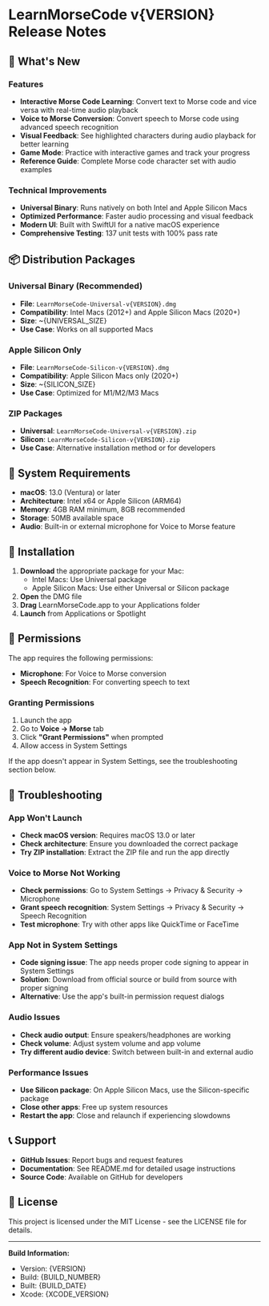 # LearnMorseCode v{VERSION} Release Notes

## 🎉 What's New

### Features
- **Interactive Morse Code Learning**: Convert text to Morse code and vice versa with real-time audio playback
- **Voice to Morse Conversion**: Convert speech to Morse code using advanced speech recognition
- **Visual Feedback**: See highlighted characters during audio playback for better learning
- **Game Mode**: Practice with interactive games and track your progress
- **Reference Guide**: Complete Morse code character set with audio examples

### Technical Improvements
- **Universal Binary**: Runs natively on both Intel and Apple Silicon Macs
- **Optimized Performance**: Faster audio processing and visual feedback
- **Modern UI**: Built with SwiftUI for a native macOS experience
- **Comprehensive Testing**: 137 unit tests with 100% pass rate

## 📦 Distribution Packages

### Universal Binary (Recommended)
- **File**: `LearnMorseCode-Universal-v{VERSION}.dmg`
- **Compatibility**: Intel Macs (2012+) and Apple Silicon Macs (2020+)
- **Size**: ~{UNIVERSAL_SIZE}
- **Use Case**: Works on all supported Macs

### Apple Silicon Only
- **File**: `LearnMorseCode-Silicon-v{VERSION}.dmg`
- **Compatibility**: Apple Silicon Macs only (2020+)
- **Size**: ~{SILICON_SIZE}
- **Use Case**: Optimized for M1/M2/M3 Macs

### ZIP Packages
- **Universal**: `LearnMorseCode-Universal-v{VERSION}.zip`
- **Silicon**: `LearnMorseCode-Silicon-v{VERSION}.zip`
- **Use Case**: Alternative installation method or for developers

## 🔧 System Requirements

- **macOS**: 13.0 (Ventura) or later
- **Architecture**: Intel x64 or Apple Silicon (ARM64)
- **Memory**: 4GB RAM minimum, 8GB recommended
- **Storage**: 50MB available space
- **Audio**: Built-in or external microphone for Voice to Morse feature

## 🚀 Installation

1. **Download** the appropriate package for your Mac:
   - Intel Macs: Use Universal package
   - Apple Silicon Macs: Use either Universal or Silicon package
2. **Open** the DMG file
3. **Drag** LearnMorseCode.app to your Applications folder
4. **Launch** from Applications or Spotlight

## 🔐 Permissions

The app requires the following permissions:
- **Microphone**: For Voice to Morse conversion
- **Speech Recognition**: For converting speech to text

### Granting Permissions
1. Launch the app
2. Go to **Voice → Morse** tab
3. Click **"Grant Permissions"** when prompted
4. Allow access in System Settings

If the app doesn't appear in System Settings, see the troubleshooting section below.

## 🐛 Troubleshooting

### App Won't Launch
- **Check macOS version**: Requires macOS 13.0 or later
- **Check architecture**: Ensure you downloaded the correct package
- **Try ZIP installation**: Extract the ZIP file and run the app directly

### Voice to Morse Not Working
- **Check permissions**: Go to System Settings → Privacy & Security → Microphone
- **Grant speech recognition**: System Settings → Privacy & Security → Speech Recognition
- **Test microphone**: Try with other apps like QuickTime or FaceTime

### App Not in System Settings
- **Code signing issue**: The app needs proper code signing to appear in System Settings
- **Solution**: Download from official source or build from source with proper signing
- **Alternative**: Use the app's built-in permission request dialogs

### Audio Issues
- **Check audio output**: Ensure speakers/headphones are working
- **Check volume**: Adjust system volume and app volume
- **Try different audio device**: Switch between built-in and external audio

### Performance Issues
- **Use Silicon package**: On Apple Silicon Macs, use the Silicon-specific package
- **Close other apps**: Free up system resources
- **Restart the app**: Close and relaunch if experiencing slowdowns

## 📞 Support

- **GitHub Issues**: Report bugs and request features
- **Documentation**: See README.md for detailed usage instructions
- **Source Code**: Available on GitHub for developers

## 📄 License

This project is licensed under the MIT License - see the LICENSE file for details.

---

**Build Information:**
- Version: {VERSION}
- Build: {BUILD_NUMBER}
- Built: {BUILD_DATE}
- Xcode: {XCODE_VERSION}
